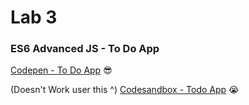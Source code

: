 # Lab 3

### ES6 Advanced JS - To Do App 
[Codepen - To Do App](https://codepen.io/ismailelg1/pen/bGYzoOV) 😎

(Doesn't Work user this ^) [Codesandbox - Todo App](https://codesandbox.io/s/todo-app-starter-forked-oemhj2) 😭


